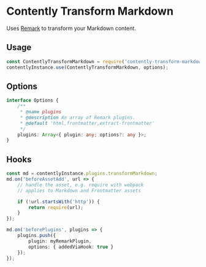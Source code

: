 # Contently Transform Markdown

Uses [Remark](https://github.com/remarkjs/remark) to transform your Markdown content.

## Usage

```js
const ContentlyTransformMarkdown = require('contently-transform-markdown');
contentlyInstance.use(ContentlyTransformMarkdown, options);
```

## Options

```ts
interface Options {
	/**
	 * @name plugins
	 * @description An array of Remark plugins.
	 * @default 'html,frontmatter,extract-frontmatter'
	 */
	plugins: Array<{ plugin: any; options?: any }>;
}
```

## Hooks

```ts
const md = contentlyInstance.plugins.transformMarkdown;
md.on('beforeAssetAdd', url => {
	// handle the asset, e.g. require with webpack
	// applies to Markdown and Frontmatter assets

	if (!url.startsWith('http')) {
		return require(url);
	}
});

md.on('beforePlugins', plugins => {
	plugins.push({
		plugin: myRemarkPlugin,
		options: { addedViaHook: true }
	});
});
```
